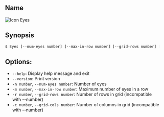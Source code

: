 ## Name

![Icon](/res/icons/16x16/app-eyes.png) Eyes

## Synopsis

```sh
$ Eyes [--num-eyes number] [--max-in-row number] [--grid-rows number] [--grid-cols number]
```

## Options:

* `--help`: Display help message and exit
* `--version`: Print version
* `-n number`, `--num-eyes number`: Number of eyes
* `-m number`, `--max-in-row number`: Maximum number of eyes in a row
* `-r number`, `--grid-rows number`: Number of rows in grid (incompatible with --number)
* `-c number`, `--grid-cols number`: Number of columns in grid (incompatible with --number)
